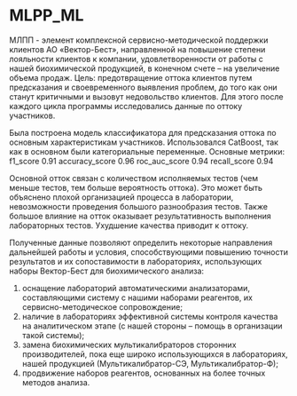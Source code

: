 # MLPP_ML
МЛПП - элемент комплексной сервисно-методической поддержки клиентов АО «Вектор-Бест», направленной на повышение степени лояльности клиентов к компании, удовлетворенности от работы с нашей биохимической продукцией, в конечном счете – на увеличение объема продаж.
Цель: предотвращение оттока клиентов путем предсказания и своевременного выявления проблем, до того как они станут критичными и вызовут недовольство клиентов. 
Для этого после каждого цикла программы исследовались данные по оттоку участников.

Была построена модель классификатора для предсказания оттока по основным характеристикам участников. Использовался CatBoost, так как в основном были категориальные переменные.
Основные метрики:
f1_score 0.91
accuracy_score 0.96
roc_auc_score 0.94
recall_score 0.94

Основной отток связан с количеством исполняемых тестов (чем меньше тестов, тем больше вероятность оттока). Это может быть объяснено плохой организацией процесса в лаборатории, невозможности проведения большого разнообразия тестов.
Также большое влияние на отток оказывает результативность выполнения лабораторных тестов. Ухудшение качества приводит к оттоку.

Полученные данные позволяют определить некоторые направления дальнейшей работы и условия, способствующими повышению точности результатов и их сопоставимости в лабораториях, использующих наборы Вектор-Бест для биохимического анализа:
1) оснащение лабораторий автоматическими анализаторами, составляющими систему с нашими наборами реагентов, их сервисно-методическое сопровождение;
2) наличие в лабораториях эффективной системы контроля качества на аналитическом этапе (с нашей стороны – помощь в организации такой системы);
3) замена биохимических мультикалибраторов сторонних производителей, пока еще широко использующихся в лабораториях, нашей продукцией (Мультикалибратор-СЭ, Мультикалибратор-Ф);
4) продвижение наборов реагентов, основанных на более точных методов анализа.
